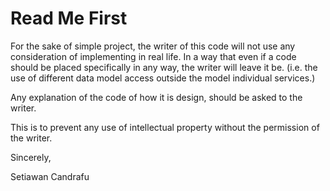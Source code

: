 # Read Me First
For the sake of simple project, the writer of this code will not use any consideration of implementing in real life.
In a way that even if a code should be placed specifically in any way, the writer will leave it be.
(i.e. the use of different data model access outside the model individual services.)

Any explanation of the code of how it is design, should be asked to the writer.

This is to prevent any use of intellectual property without the permission of the writer.

Sincerely,

Setiawan Candrafu